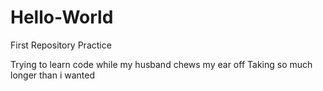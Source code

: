 # Hello-World
First Repository Practice

Trying to learn code while my husband chews my ear off
Taking so much longer than i wanted
